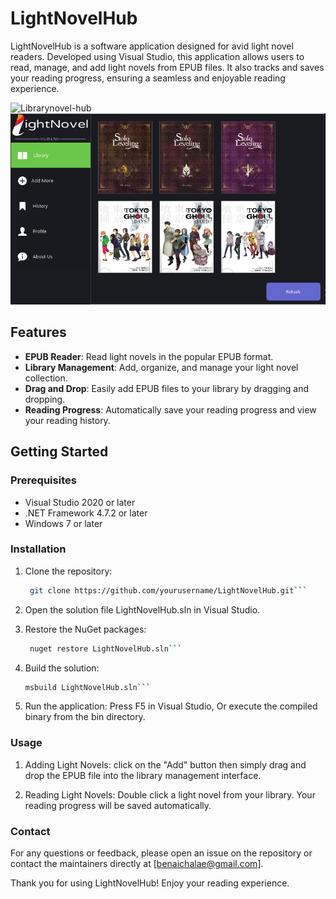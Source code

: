# LightNovelHub

LightNovelHub is a software application designed for avid light novel readers. Developed using Visual Studio, this application allows users to read, manage, and add light novels from EPUB files. It also tracks and saves your reading progress, ensuring a seamless and enjoyable reading experience.

![Librarynovel-hub](Librarynovel-hub.PNG)
![Library](Library.PNG)
## Features

- **EPUB Reader**: Read light novels in the popular EPUB format.
- **Library Management**: Add, organize, and manage your light novel collection.
- **Drag and Drop**: Easily add EPUB files to your library by dragging and dropping.
- **Reading Progress**: Automatically save your reading progress and view your reading history.

## Getting Started

### Prerequisites

- Visual Studio 2020 or later
- .NET Framework 4.7.2 or later
- Windows 7 or later

### Installation

1. Clone the repository:
   ```bash
    git clone https://github.com/yourusername/LightNovelHub.git```

2. Open the solution file LightNovelHub.sln in Visual Studio.

3. Restore the NuGet packages:
   ```bash
    nuget restore LightNovelHub.sln```
   
4. Build the solution:
   ```bash
   msbuild LightNovelHub.sln```

5. Run the application:
Press F5 in Visual Studio, Or execute the compiled binary from the bin directory.

### Usage

1. Adding Light Novels:
  click on the "Add" button then simply drag and drop the EPUB file into the library management interface.

2. Reading Light Novels:
  Double click a light novel from your library.
  Your reading progress will be saved automatically.


### Contact
For any questions or feedback, please open an issue on the repository or contact the maintainers directly at [benaichalae@gmail.com].

Thank you for using LightNovelHub! Enjoy your reading experience.
